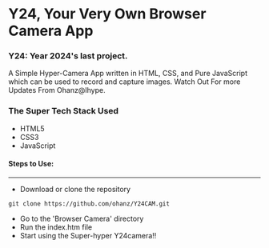 <h1>Y24, Your Very Own Browser Camera App</h1>
<h3>Y24: Year 2024's last project. </h3>

<p>A Simple Hyper-Camera App written in HTML, CSS, and Pure JavaScript which can be used to record and capture images. Watch Out For more Updates From Ohanz@Ihype.</p>

<h3>The Super Tech Stack Used</h3>
<ul>
  <li>HTML5</li>
  <li>CSS3</li>
  <li>JavaScript</li>
</ul>

#### Steps to Use:

---

- Download or clone the repository

```
git clone https://github.com/ohanz/Y24CAM.git
```

- Go to the 'Browser Camera' directory
- Run the index.htm file
- Start using the Super-hyper Y24camera!!
